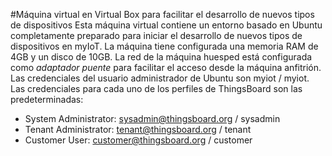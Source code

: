 #Máquina virtual en Virtual Box para facilitar el desarrollo de nuevos tipos de dispositivos
Esta máquina virtual contiene un entorno basado en Ubuntu completamente preparado para iniciar el desarrollo de nuevos tipos de dispositivos en myIoT.
La máquina tiene configurada una memoria RAM de 4GB y un disco de 10GB.
La red de la máquina huesped está configurada como *adaptador puente* para facilitar el acceso desde la máquina anfitrión.
Las credenciales del usuario administrador de Ubuntu son myiot / myiot.
Las credenciales para cada uno de los perfiles de ThingsBoard son las predeterminadas:
- System Administrator: sysadmin@thingsboard.org / sysadmin
- Tenant Administrator: tenant@thingsboard.org / tenant
- Customer User: customer@thingsboard.org / customer
